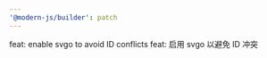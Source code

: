 ```yaml
---
'@modern-js/builder': patch
---
```


feat: enable svgo to avoid ID conflicts
feat: 启用 svgo 以避免 ID 冲突
